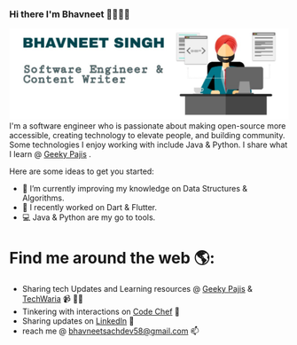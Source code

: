 ### Hi there I'm Bhavneet 👨🏻‍💻👋 


<!-- **bhavneetsingh58/bhavneetsingh58** is a ✨ _special_ ✨ repository because its `README.md` (this file) appears on your GitHub profile. -->

<img src="https://github.com/bhavneetsingh58/bhavneetsingh58/blob/master/assets/github_banner.jpg" alt="banner that says Bhavneet Singh - software engineer & content creator">
<!-- <img src="https://github.com/bhavneetsingh58/bhavneetsingh58/blob/master/assets/github_banner_blue.jpeg" alt="banner that says Bhavneet Singh - software engineer & content creator">-->
I'm a software engineer who is passionate about making open-source more accessible, creating technology to elevate people, and building community. Some technologies I enjoy working with include Java & Python. I share what I learn @ <a href="https://www.geekypajis.com">Geeky Pajis</a> .

Here are some ideas to get you started:

- 🔭 I’m currently improving my knowledge on Data Structures & Algorithms.
- 📱 I recently worked on Dart & Flutter.
- 💻  Java & Python are my go to tools. 


# Find me around the web 🌎: 
- Sharing tech Updates and Learning resources @ <a href="https://www.geekypajis.com">Geeky Pajis</a> & <a href="https://techwaria.blogspot.com">TechWaria</a> 📹 ✍🏾
- Tinkering with interactions on <a href="https://www.codechef.com/users/singhbhavneet2">Code Chef</a> 🏓
- Sharing updates on <a href="https://www.linkedin.com/in/bhavneet-singh-sachdev-83659613b">LinkedIn</a> 💼
- reach me @ bhavneetsachdev58@gmail.com 📫
